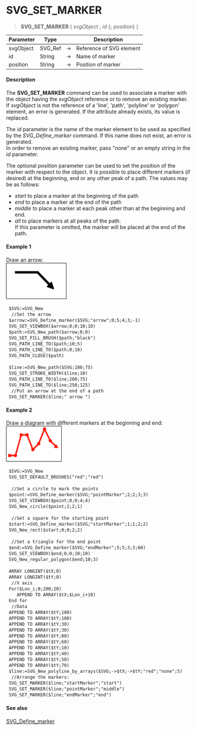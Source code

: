 # SVG_SET_MARKER

>**SVG_SET_MARKER** ( *svgObject* ; *id* {; *position*} )

| Parameter | Type |  | Description |
| --- | --- | --- | --- |
| svgObject | SVG_Ref | &#8594; | Reference of SVG element |
| id | String | &#8594; | Name of marker |
| position | String | &#8594; | Position of marker |



#### Description 

The **SVG\_SET\_MARKER** command can be used to associate a marker with the object having the *svgObject* reference or to remove an existing marker. If *svgObject* is not the reference of a 'line', 'path', 'polyline' or 'polygon' element, an error is generated. If the attribute already exists, its value is replaced.

The *id* parameter is the name of the marker element to be used as specified by the *SVG\_Define\_marker* command. If this name does not exist, an error is generated.   
In order to remove an existing marker, pass "none" or an empty string in the *id* parameter. 

The optional *position* parameter can be used to set the position of the marker with respect to the object. It is possible to place different markers (if desired) at the beginning, end or any other peak of a path. The values may be as follows:

* *start* to place a marker at the beginning of the path
* *end* to place a marker at the end of the path
* *middle* to place a marker at each peak other than at the beginning and end.
* *all* to place markers at all peaks of the path.  
If this parameter is omitted, the marker will be placed at the end of the path.

#### Example 1 

Draw an arrow:  
![](../images/pict194079.en.png)

```4d
 $SVG:=SVG_New
  //Set the arrow
 $arrow:=SVG_Define_marker($SVG;"arrow";0;5;4;3;-1)
 SVG_SET_VIEWBOX($arrow;0;0;10;10)
 $path:=SVG_New_path($arrow;0;0)
 SVG_SET_FILL_BRUSH($path;"black")
 SVG_PATH_LINE_TO($path;10;5)
 SVG_PATH_LINE_TO($path;0;10)
 SVG_PATH_CLOSE($path)
 
 $line:=SVG_New_path($SVG;100;75)
 SVG_SET_STROKE_WIDTH($line;10)
 SVG_PATH_LINE_TO($line;200;75)
 SVG_PATH_LINE_TO($line;250;125)
  //Put an arrow at the end of a path
 SVG_SET_MARKER($line;" arrow ")
```

#### Example 2 

Draw a diagram with different markers at the beginning and end:  
![](../images/pict194080.en.png) 

```4d
 $SVG:=SVG_New
 SVG_SET_DEFAULT_BRUSHES("red";"red")
 
  //Set a circle to mark the points
 $point:=SVG_Define_marker($SVG;"pointMarker";2;2;3;3)
 SVG_SET_VIEWBOX($point;0;0;4;4)
 SVG_New_circle($point;2;2;1)
 
  //Set a square for the starting point
 $start:=SVG_Define_marker($SVG;"startMarker";1;1;2;2)
 SVG_New_rect($start;0;0;2;2)
 
  //Set a triangle for the end point
 $end:=SVG_Define_marker($SVG;"endMarker";5;5;3;3;60)
 SVG_SET_VIEWBOX($end;0;0;10;10)
 SVG_New_regular_polygon($end;10;3)
 
 ARRAY LONGINT($tX;0)
 ARRAY LONGINT($tY;0)
  //X axis
 For($Lon_i;0;200;20)
    APPEND TO ARRAY($tX;$Lon_i+10)
 End for
  //Data
 APPEND TO ARRAY($tY;100)
 APPEND TO ARRAY($tY;100)
 APPEND TO ARRAY($tY;30)
 APPEND TO ARRAY($tY;30)
 APPEND TO ARRAY($tY;80)
 APPEND TO ARRAY($tY;60)
 APPEND TO ARRAY($tY;10)
 APPEND TO ARRAY($tY;40)
 APPEND TO ARRAY($tY;50)
 APPEND TO ARRAY($tY;70)
 $line:=SVG_New_polyline_by_arrays($SVG;->$tX;->$tY;"red";"none";5)
  //Arrange the markers:
 SVG_SET_MARKER($line;"startMarker";"start")
 SVG_SET_MARKER($line;"pointMarker";"middle")
 SVG_SET_MARKER($line;"endMarker";"end")
```

#### See also 

[SVG\_Define\_marker](SVG%5FDefine%5Fmarker.md)  